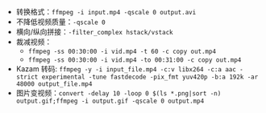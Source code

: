 - 转换格式：`ffmpeg -i input.mp4 -qscale 0 output.avi`
- 不降低视频质量：`-qscale 0`
- 横向/纵向拼接：`-filter_complex hstack/vstack`
- 裁减视频：
  - `ffmpeg -ss 00:30:00 -i vid.mp4 -t 60 -c copy out.mp4`
  - `ffmpeg -ss 00:30:00 -i vid.mp4 -to 00:31:00 -c copy out.mp4`
- Kazam 转码: `ffmpeg -y -i input_file.mp4 -c:v libx264 -c:a aac -strict experimental -tune fastdecode -pix_fmt yuv420p -b:a 192k -ar 48000 output_file.mp4`
- 图片变视频：`convert -delay 10 -loop 0 $(ls *.png|sort -n) output.gif;ffmpeg -i output.gif -qscale 0 output.mp4`
